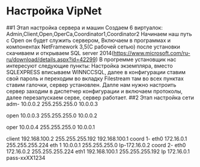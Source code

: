 # Настройка VipNet
##1 Этап настройка сервера и машин
Создаем 6 виртуалок: Admin,Client,Open,OperCa,Coordinator1,Coordinator2
Начинаем наш путь с Open он будет служить сервером, Включаем в программах и компонентах NetFramework 3,5(С рабочей сетью) после установки скачиваем и открываем SQL server 2014(https://www.microsoft.com/ru-ru/download/details.aspx?id=42299)
В прогремме установщик нас интересуют следующие пункты: Настройка экземпляра, вместо SQLEXPRESS вписываем WINNCCSQL, далее в конфигурации ставим свой пароль и переходим во вкладку Filestream там во всех пунктах ставим галочки, сервер установлен.
Далле нам нужно настроить сервер заходим в диспетчер конфигурации и включаем протоколы, далее перезапускаем серве, сервер работает.
##2 Этап настройка сети
adm- 10.0.0.2
     255.255.255.0
     10.0.0.3

open 10.0.0.3
     255.255.255.0
     10.0.0.2
     
oper 10.0.0.4
     255.255.255.0
     10.0.0.1

client 192.168.100.2
       255.255.255.192
       192.168.100.1
coord 1-
eth0
172.16.0.1
255.255.255.224
eth 1 
10.0.0.1
255.255.255.0
Ip-172.16.0.2
coord 2-
eth0
172.16.0.2
255.255.255.224
eth1
192.168.100.1
255.255.255.192
Ip 172.16.0.1
pass-xxXX1234

